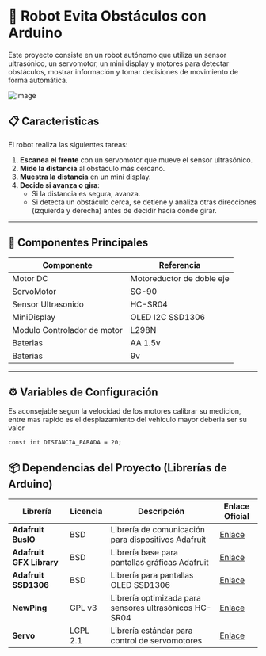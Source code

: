 # 🤖 Robot Evita Obstáculos con Arduino

Este proyecto consiste en un robot autónomo que utiliza un sensor ultrasónico, un servomotor, un mini display y motores para detectar obstáculos, mostrar información y tomar decisiones de movimiento de forma automática.

![image](imagenes/20250706_015404_.png)

## 📋 Caracteristicas

El robot realiza las siguientes tareas:
1. **Escanea el frente** con un servomotor que mueve el sensor ultrasónico.
2. **Mide la distancia** al obstáculo más cercano.
3. **Muestra la distancia** en un mini display.
4. **Decide si avanza o gira**:
   - Si la distancia es segura, avanza.
   - Si detecta un obstáculo cerca, se detiene y analiza otras direcciones (izquierda y derecha) antes de decidir hacia dónde girar.

---

## 🚦 Componentes Principales

| Componente         | Referencia                                  |
|--------------------|---------------------------------------------|
|   Motor DC                   |  Motoreductor de doble eje        |
| ServoMotor                   | SG-90                             |
| Sensor Ultrasonido           | HC-SR04                           |
| MiniDisplay                  | OLED I2C SSD1306                  |
| Modulo Controlador de motor  |L298N                              |
|Baterias                      | AA 1.5v                           |
|Baterias                      |9v                                 |

---

## ⚙️ Variables de Configuración

Es aconsejable segun la velocidad de los motores calibrar su medicion, entre mas rapido es el desplazamiento del vehiculo  mayor deberia ser su valor  

`const int DISTANCIA_PARADA = 20;`

## 📦 Dependencias del Proyecto (Librerías de Arduino)

| Librería                 | Licencia | Descripción                                            | Enlace Oficial                                                         |
| ------------------------ | -------- | ------------------------------------------------------ | ---------------------------------------------------------------------- |
| **Adafruit BusIO**       | BSD      | Librería de comunicación para dispositivos Adafruit    | [Enlace](https://github.com/adafruit/Adafruit_BusIO)       |
| **Adafruit GFX Library** | BSD      | Librería base para pantallas gráficas Adafruit         | [Enlace](https://github.com/adafruit/Adafruit-GFX-Library) |
| **Adafruit SSD1306**     | BSD      | Librería para pantallas OLED SSD1306                   | [Enlace](https://github.com/adafruit/Adafruit_SSD1306)     |
| **NewPing**              | GPL v3   | Librería optimizada para sensores ultrasónicos HC-SR04 | [Enlace](https://bitbucket.org/teckel12/arduino-new-ping/src/master)       |
| **Servo**                | LGPL 2.1 | Librería estándar para control de servomotores         | [Enlace](https://github.com/arduino-libraries/Servo)       |
